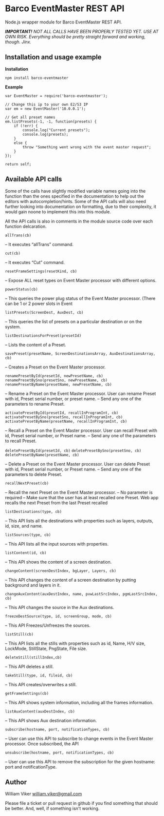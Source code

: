 
# Barco EventMaster REST API
Node.js wrapper module for Barco EventMaster REST API.

***IMPORTANT!** NOT ALL CALLS HAVE BEEN PROPERLY TESTED YET. USE AT OWN RISK. Everything should be pretty straight forward and working, though. Jinx.*

## Installation and usage example
**Installation**
```
npm install barco-eventmaster
```
**Example**
```
var EventMaster = require('barco-eventmaster');

// Change this ip to your own E2/S3 IP
var em = new EventMaster('10.0.0.1');

// Get all preset names
em.listPresets(-1, -1, function(presets) {
	if (!err) {
		console.log("Current presets");
		console.log(presets);
	}
	else {
		throw "Something went wrong with the event master request";
	}
});

return self;
```
## Available API calls
Some of the calls have slightly modified variable names going into the function than the ones specified in the documentation to help out the editors with autocompletion/hints. Some of the API calls will also need further looking into documentation on formatting, due to their complexity, it would gain noone to implement this into this module.

All the API calls is also in comments in the module source code over each function delcaration.

`allTrans(cb)`

 – It executes “allTrans” command.

`cut(cb)`

 – It executes “Cut” command.

`resetFrameSettings(resetKind, cb)`

 – Expose ALL reset types on Event Master processor with different options.

`powerStatus(cb)`

 – This queries the power plug status of the Event Master processor. (There can be 1 or 2 power slots in Event

`listPresets(ScreenDest, AuxDest, cb)`

 – This queries the list of presets on a particular destination or on the system.

`listDestinationsForPreset(presetId)`

 – Lists the content of a Preset.

`savePreset(presetName, ScreenDestinationsArray, AuxDestinationsArray, cb)`

 – Creates a Preset on the Event Master processor.

`renamePresetById(presetId, newPresetName, cb)`
`renamePresetBySno(presetSno, newPresetName, cb)`
`renamePresetByName(presetName, newPresetName, cb)`

 – Rename a Preset on the Event Master processor. User can rename Preset with id, Preset serial number, or preset name. – Send any one of the parameters to rename Preset.

`activatePresetById(presetId, recallInProgramInt, cb)`
`activatePresetBySno(presetSno, recallInProgramInt, cb)`
`activatePresetByName(presetName, recallInProgramInt, cb)`

 – Recall a Preset on the Event Master processor. User can recall Preset with id, Preset serial number, or Preset name. – Send any one of the parameters to recall Preset.

`deletePresetById(presetId, cb)`
`deletePresetBySno(presetSno, cb)`
`deletePresetByName(presetName, cb)`

 – Delete a Preset on the Event Master processor. User can delete Preset with id, Preset serial number, or Preset name. – Send any one of the parameters to delete Preset.

`recallNextPreset(cb)`

 – Recall the next Preset on the Event Master processor. – No parameter is required – Make sure that the user has at least recalled one Preset. Web app recalls the next Preset from the last Preset recalled

`listDestinations(type, cb)`

 – This API lists all the destinations with properties such as layers, outputs, id, size, and name.

`listSources(type, cb)`

 – This API lists all the input sources with properties.

`listContent(id, cb)`

 – This API shows the content of a screen destination.

`changeContent(screenDestIndex, bgLayer, Layers, cb)`

 – This API changes the content of a screen destination by putting background and layers in it.

`changeAuxContent(auxDestIndex, name, pvwLastSrcIndex, pgmLastSrcIndex, cb)`

 – This API changes the source in the Aux destinations.

`freezeDestSource(type, id, screenGroup, mode, cb)`

 – This API Freezes/Unfreezes the sources.

`listStill(cb)`

 – This API lists all the stills with properties such as id, Name, H/V size, LockMode, StillState, PngState, File size.

`deleteStill(stillIndex,cb)`

 – This API deletes a still.

`takeStill(type, id, fileid, cb)`

 – This API creates/overwrites a still.

`getFrameSettings(cb)`

 – This API shows system information, including all the frames information.

`listAuxContent(auxDestIndex, cb)`

 – This API shows Aux destination information.

`subscribe(hostname, port, notificationTypes, cb)`

 – User can use this API to subscribe to change events in the Event Master processor. Once subscribed, the API

`unsubscribe(hostname, port, notificationTypes, cb)`

 – User can use this API to remove the subscription for the given hostname: port and notificationType.

## Author
William Viker
<william.viker@gmail.com>

Please file a ticket or pull request in github if you find something that should be better. And, well, if something isn't working.
